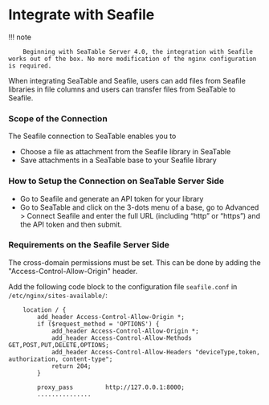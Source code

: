 # Integrate with Seafile

!!! note

        Beginning with SeaTable Server 4.0, the integration with Seafile works out of the box. No more modification of the nginx configuration is required.

When integrating SeaTable and Seafile, users can add files from Seafile libraries in file columns and users can transfer files from SeaTable to Seafile.

### Scope of the Connection

The Seafile connection to SeaTable enables you to

- Choose a file as attachment from the Seafile library in SeaTable
- Save attachments in a SeaTable base to your Seafile library


### How to Setup the Connection on SeaTable Server Side

- Go to Seafile and generate an API token for your library
- Go to SeaTable and click on the 3-dots menu of a base, go to Advanced > Connect Seafile and enter the full URL (including “http” or “https”) and the API token and then submit.


### Requirements on the Seafile Server Side
The cross-domain permissions must be set. This can be done by adding the "Access-Control-Allow-Origin" header.

Add the following code block to the configuration file `seafile.conf` in `/etc/nginx/sites-available/`:

```
    location / {
        add_header Access-Control-Allow-Origin *;
        if ($request_method = 'OPTIONS') {
            add_header Access-Control-Allow-Origin *;
            add_header Access-Control-Allow-Methods GET,POST,PUT,DELETE,OPTIONS;
            add_header Access-Control-Allow-Headers "deviceType,token, authorization, content-type";
            return 204;
        }
﻿
        proxy_pass         http://127.0.0.1:8000;
        ...............

```

